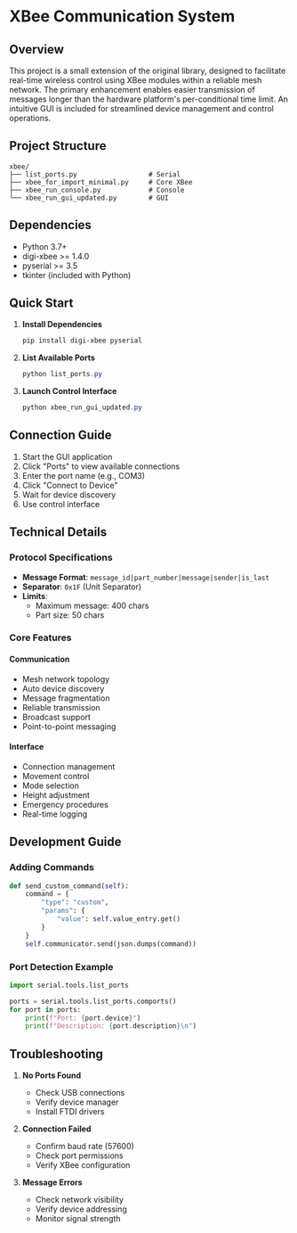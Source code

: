 # XBee Communication System

## Overview
This project is a small extension of the original library, designed to facilitate real-time wireless control using XBee modules within a reliable mesh network. The primary enhancement enables easier transmission of messages longer than the hardware platform's per-conditional time limit. An intuitive GUI is included for streamlined device management and control operations.

## Project Structure
```
xbee/
├── list_ports.py                  # Serial 
├── xbee_for_import_minimal.py     # Core XBee
├── xbee_run_console.py            # Console    
└── xbee_run_gui_updated.py        # GUI 
```

## Dependencies
- Python 3.7+
- digi-xbee >= 1.4.0
- pyserial >= 3.5
- tkinter (included with Python)

## Quick Start
1. **Install Dependencies**
   ```powershell
   pip install digi-xbee pyserial
   ```

2. **List Available Ports**
   ```powershell
   python list_ports.py
   ```

3. **Launch Control Interface**
   ```powershell
   python xbee_run_gui_updated.py
   ```

## Connection Guide
1. Start the GUI application
2. Click "Ports" to view available connections
3. Enter the port name (e.g., COM3)
4. Click "Connect to Device"
5. Wait for device discovery
6. Use control interface

## Technical Details

### Protocol Specifications
- **Message Format**: `message_id|part_number|message|sender|is_last`
- **Separator**: `0x1F` (Unit Separator)
- **Limits**:
  - Maximum message: 400 chars
  - Part size: 50 chars

### Core Features
#### Communication
- Mesh network topology
- Auto device discovery
- Message fragmentation
- Reliable transmission
- Broadcast support
- Point-to-point messaging

#### Interface
- Connection management
- Movement control
- Mode selection
- Height adjustment
- Emergency procedures
- Real-time logging

## Development Guide

### Adding Commands
```python
def send_custom_command(self):
    command = {
        "type": "custom",
        "params": {
            "value": self.value_entry.get()
        }
    }
    self.communicator.send(json.dumps(command))
```

### Port Detection Example
```python
import serial.tools.list_ports

ports = serial.tools.list_ports.comports()
for port in ports:
    print(f"Port: {port.device}")
    print(f"Description: {port.description}\n")
```

## Troubleshooting
1. **No Ports Found**
   - Check USB connections
   - Verify device manager
   - Install FTDI drivers

2. **Connection Failed**
   - Confirm baud rate (57600)
   - Check port permissions
   - Verify XBee configuration

3. **Message Errors**
   - Check network visibility
   - Verify device addressing
   - Monitor signal strength
